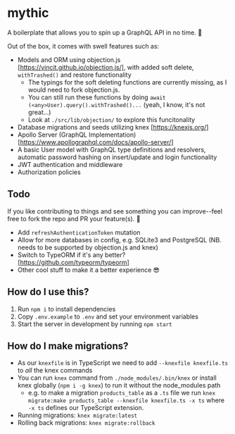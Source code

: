 # mythic
A boilerplate that allows you to spin up a GraphQL API in no time. 🚀

Out of the box, it comes with swell features such as:
- Models and ORM using objection.js [https://vincit.github.io/objection.js/], with added soft delete, `withTrashed()` and restore functionality
  - The typings for the soft deleting functions are currently missing, as I would need to fork objection.js.
  - You can still run these functions by doing `await (<any>User).query().withTrashed()...` (yeah, I know, it's not great...)
  - Look at `./src/lib/objection/` to explore this funcitonality
- Database migrations and seeds utilizing knex [https://knexjs.org/]
- Apollo Server (GraphQL Implementation) [https://www.apollographql.com/docs/apollo-server/]
- A basic User model with GraphQL type definitions and resolvers, automatic password hashing on insert/update and login functionality
- JWT authentication and middleware
- Authorization policies

## Todo
If you like contributing to things and see something you can improve--feel free to fork the repo and PR your feature(s). 🏅

- Add `refreshAuthenticationToken` mutation
- Allow for more databases in config, e.g. SQLite3 and PostgreSQL (NB. needs to be supported by objection.js and knex)
- Switch to TypeORM if it's any better? [https://github.com/typeorm/typeorm]
- Other cool stuff to make it a better experience 😎

## How do I use this?
1. Run `npm i` to install dependencies
2. Copy `.env.example` to `.env` and set your environment variables
3. Start the server in development by running `npm start`

## How do I make migrations?
- As our `knexfile` is in TypeScript we need to add `--knexfile knexfile.ts` to *all* the knex commands
- You can run `knex` command from `./node_modules/.bin/knex` or install knex globally (`npm i -g knex`) to run it without the node_modules path
  - e.g. to make a migration `products_table` as a `.ts` file we run `knex migrate:make products_table --knexfile knexfile.ts -x ts` where `-x ts` defines our TypeScript extension.
- Running migrations: `knex migrate:latest`
- Rolling back migrations: `knex migrate:rollback`

